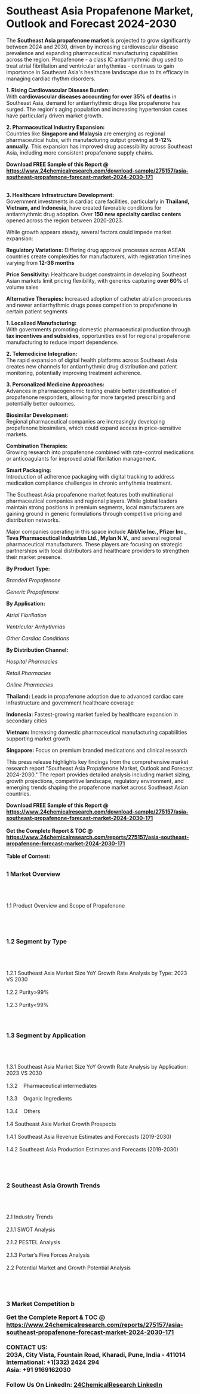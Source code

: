 <h1>Southeast Asia Propafenone Market, Outlook and Forecast 2024-2030</h1><p>The <strong>Southeast Asia propafenone market</strong> is projected to grow significantly between 2024 and 2030, driven by increasing cardiovascular disease prevalence and expanding pharmaceutical manufacturing capabilities across the region. Propafenone - a class IC antiarrhythmic drug used to treat atrial fibrillation and ventricular arrhythmias - continues to gain importance in Southeast Asia's healthcare landscape due to its efficacy in managing cardiac rhythm disorders.</p><p><strong>1. Rising Cardiovascular Disease Burden:</strong><br>
With <strong>cardiovascular diseases accounting for over 35% of deaths</strong> in Southeast Asia, demand for antiarrhythmic drugs like propafenone has surged. The region's aging population and increasing hypertension cases have particularly driven market growth.</p><p><strong>2. Pharmaceutical Industry Expansion:</strong><br>
Countries like <strong>Singapore and Malaysia</strong> are emerging as regional pharmaceutical hubs, with manufacturing output growing at <strong>9-12% annually</strong>. This expansion has improved drug accessibility across Southeast Asia, including more consistent propafenone supply chains.</p><div><b>Download FREE Sample of this Report @ 
            <a href="https://www.24chemicalresearch.com/download-sample/275157/asia-southeast-propafenone-forecast-market-2024-2030-171">
            https://www.24chemicalresearch.com/download-sample/275157/asia-southeast-propafenone-forecast-market-2024-2030-171</a></b></div><br><p><strong>3. Healthcare Infrastructure Development:</strong><br>
Government investments in cardiac care facilities, particularly in <strong>Thailand, Vietnam, and Indonesia</strong>, have created favorable conditions for antiarrhythmic drug adoption. Over <strong>150 new specialty cardiac centers</strong> opened across the region between 2020-2023.</p><p>While growth appears steady, several factors could impede market expansion:</p><p><strong>Regulatory Variations:</strong> Differing drug approval processes across ASEAN countries create complexities for manufacturers, with registration timelines varying from <strong>12-36 months</strong></p><p><strong>Price Sensitivity:</strong> Healthcare budget constraints in developing Southeast Asian markets limit pricing flexibility, with generics capturing <strong>over 60%</strong> of volume sales</p><p><strong>Alternative Therapies:</strong> Increased adoption of catheter ablation procedures and newer antiarrhythmic drugs poses competition to propafenone in certain patient segments</p><p><strong>1. Localized Manufacturing:</strong><br>
With governments promoting domestic pharmaceutical production through <strong>tax incentives and subsidies</strong>, opportunities exist for regional propafenone manufacturing to reduce import dependence.</p><p><strong>2. Telemedicine Integration:</strong><br>
The rapid expansion of digital health platforms across Southeast Asia creates new channels for antiarrhythmic drug distribution and patient monitoring, potentially improving treatment adherence.</p><p><strong>3. Personalized Medicine Approaches:</strong><br>
Advances in pharmacogenomic testing enable better identification of propafenone responders, allowing for more targeted prescribing and potentially better outcomes.</p><p><strong>Biosimilar Development:</strong><br>
	Regional pharmaceutical companies are increasingly developing propafenone biosimilars, which could expand access in price-sensitive markets.</p><p><strong>Combination Therapies:</strong><br>
	Growing research into propafenone combined with rate-control medications or anticoagulants for improved atrial fibrillation management.</p><p><strong>Smart Packaging:</strong><br>
	Introduction of adherence packaging with digital tracking to address medication compliance challenges in chronic arrhythmia treatment.</p><p>The Southeast Asia propafenone market features both multinational pharmaceutical companies and regional players. While global leaders maintain strong positions in premium segments, local manufacturers are gaining ground in generic formulations through competitive pricing and distribution networks.</p><p>Major companies operating in this space include <strong>AbbVie Inc., Pfizer Inc., Teva Pharmaceutical Industries Ltd., Mylan N.V.</strong>, and several regional pharmaceutical manufacturers. These players are focusing on strategic partnerships with local distributors and healthcare providers to strengthen their market presence.</p><p><strong>By Product Type:</strong></p><p><em>Branded Propafenone</em></p><p><em>Generic Propafenone</em></p><p><strong>By Application:</strong></p><p><em>Atrial Fibrillation</em></p><p><em>Ventricular Arrhythmias</em></p><p><em>Other Cardiac Conditions</em></p><p><strong>By Distribution Channel:</strong></p><p><em>Hospital Pharmacies</em></p><p><em>Retail Pharmacies</em></p><p><em>Online Pharmacies</em></p><p><strong>Thailand:</strong> Leads in propafenone adoption due to advanced cardiac care infrastructure and government healthcare coverage</p><p><strong>Indonesia:</strong> Fastest-growing market fueled by healthcare expansion in secondary cities</p><p><strong>Vietnam:</strong> Increasing domestic pharmaceutical manufacturing capabilities supporting market growth</p><p><strong>Singapore:</strong> Focus on premium branded medications and clinical research</p><p>This press release highlights key findings from the comprehensive market research report "Southeast Asia Propafenone Market, Outlook and Forecast 2024-2030." The report provides detailed analysis including market sizing, growth projections, competitive landscape, regulatory environment, and emerging trends shaping the propafenone market across Southeast Asian countries.</p><div><b>Download FREE Sample of this Report @ 
            <a href="https://www.24chemicalresearch.com/download-sample/275157/asia-southeast-propafenone-forecast-market-2024-2030-171">
            https://www.24chemicalresearch.com/download-sample/275157/asia-southeast-propafenone-forecast-market-2024-2030-171</a></b></div><br><div><b>Get the Complete Report & TOC @ 
            <a href="https://www.24chemicalresearch.com/reports/275157/asia-southeast-propafenone-forecast-market-2024-2030-171">
            https://www.24chemicalresearch.com/reports/275157/asia-southeast-propafenone-forecast-market-2024-2030-171</a></b></div><br>
            <b>Table of Content:</b><p><h2><span style="font-size:16px"><strong>1 Market Overview&nbsp;&nbsp; &nbsp;</strong></span></h2><br />
<br />
<p>1.1 Product Overview and Scope of Propafenone&nbsp;</p><br />
<br />
<h2><strong><span style="font-size:16px">1.2 Segment by Type&nbsp;&nbsp; &nbsp;</span></strong></h2><br />
<br />
<p>1.2.1 Southeast Asia Market Size YoY Growth Rate Analysis by Type: 2023 VS 2030&nbsp;&nbsp; &nbsp;<br /><br />
1.2.2 Purity>99%&nbsp;&nbsp; &nbsp;<br /><br />
1.2.3 Purity<99%<br /><br />
<br />
<h2><span style="font-size:16px"><strong>1.3 Segment by Application&nbsp;&nbsp;</strong></span></h2><br />
<br />
<p>1.3.1 Southeast Asia Market Size YoY Growth Rate Analysis by Application: 2023 VS 2030&nbsp;&nbsp; &nbsp;<br /><br />
1.3.2&nbsp;&nbsp; &nbsp;Pharmaceutical intermediates<br /><br />
1.3.3&nbsp;&nbsp; &nbsp;Organic Ingredients<br /><br />
1.3.4&nbsp;&nbsp; &nbsp;Others<br /><br />
1.4 Southeast Asia Market Growth Prospects&nbsp;&nbsp; &nbsp;<br /><br />
1.4.1 Southeast Asia Revenue Estimates and Forecasts (2019-2030)&nbsp;&nbsp; &nbsp;<br /><br />
1.4.2 Southeast Asia Production Estimates and Forecasts (2019-2030)&nbsp;&nbsp;</p><br />
<br />
<h2><span style="font-size:16px"><strong>2 Southeast Asia Growth Trends&nbsp;&nbsp; &nbsp;</strong></span></h2><br />
<br />
<p>2.1 Industry Trends&nbsp;&nbsp; &nbsp;<br /><br />
2.1.1 SWOT Analysis&nbsp;&nbsp; &nbsp;<br /><br />
2.1.2 PESTEL Analysis&nbsp;&nbsp; &nbsp;<br /><br />
2.1.3 Porter&rsquo;s Five Forces Analysis&nbsp;&nbsp; &nbsp;<br /><br />
2.2 Potential Market and Growth Potential Analysis&nbsp;&nbsp; &nbsp;</p><br />
<br />
<h2><span style="font-size:16px"><strong>3 Market Competition b</p><div><b>Get the Complete Report & TOC @ 
            <a href="https://www.24chemicalresearch.com/reports/275157/asia-southeast-propafenone-forecast-market-2024-2030-171">
            https://www.24chemicalresearch.com/reports/275157/asia-southeast-propafenone-forecast-market-2024-2030-171</a></b></div><br><b>CONTACT US:</b><br>
            203A, City Vista, Fountain Road, Kharadi, Pune, India - 411014<br>
            International: +1(332) 2424 294<br>
            Asia: +91 9169162030 <br><br>
            Follow Us On LinkedIn: <a href="https://www.linkedin.com/company/24chemicalresearch/">24ChemicalResearch LinkedIn</a>